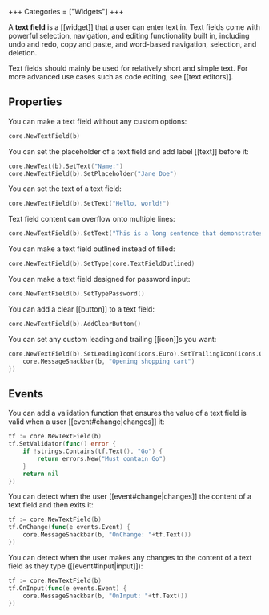 +++
Categories = ["Widgets"]
+++

A **text field** is a [[widget]] that a user can enter text in. Text fields come with powerful selection, navigation, and editing functionality built in, including undo and redo, copy and paste, and word-based navigation, selection, and deletion.

Text fields should mainly be used for relatively short and simple text. For more advanced use cases such as code editing, see [[text editors]].

## Properties

You can make a text field without any custom options:

```Go
core.NewTextField(b)
```

You can set the placeholder of a text field and add label [[text]] before it:

```Go
core.NewText(b).SetText("Name:")
core.NewTextField(b).SetPlaceholder("Jane Doe")
```

You can set the text of a text field:

```Go
core.NewTextField(b).SetText("Hello, world!")
```

Text field content can overflow onto multiple lines:

```Go
core.NewTextField(b).SetText("This is a long sentence that demonstrates how text field content can overflow onto multiple lines")
```

You can make a text field outlined instead of filled:

```Go
core.NewTextField(b).SetType(core.TextFieldOutlined)
```

You can make a text field designed for password input:

```Go
core.NewTextField(b).SetTypePassword()
```

You can add a clear [[button]] to a text field:

```Go
core.NewTextField(b).AddClearButton()
```

You can set any custom leading and trailing [[icon]]s you want:

```Go
core.NewTextField(b).SetLeadingIcon(icons.Euro).SetTrailingIcon(icons.OpenInNew, func(e events.Event) {
    core.MessageSnackbar(b, "Opening shopping cart")
})
```

## Events

You can add a validation function that ensures the value of a text field is valid when a user [[event#change|changes]] it:

```Go
tf := core.NewTextField(b)
tf.SetValidator(func() error {
    if !strings.Contains(tf.Text(), "Go") {
        return errors.New("Must contain Go")
    }
    return nil
})
```

You can detect when the user [[event#change|changes]] the content of a text field and then exits it:

```Go
tf := core.NewTextField(b)
tf.OnChange(func(e events.Event) {
    core.MessageSnackbar(b, "OnChange: "+tf.Text())
})
```

You can detect when the user makes any changes to the content of a text field as they type ([[event#input|input]]):

```Go
tf := core.NewTextField(b)
tf.OnInput(func(e events.Event) {
    core.MessageSnackbar(b, "OnInput: "+tf.Text())
})
```
